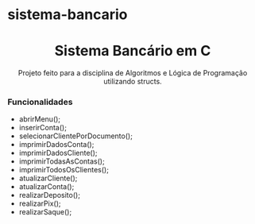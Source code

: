 # sistema-bancario
<h1 align="center"> Sistema Bancário em C </h1>
<p align="center"> Projeto feito para a disciplina de Algoritmos e Lógica de Programação utilizando structs. </p>

### Funcionalidades
<ul>
  <li> abrirMenu(); </li>
  <li> inserirConta();
  <li> selecionarClientePorDocumento(); </li>
  <li> imprimirDadosConta(); </li>
  <li> imprimirDadosCliente(); </li>
  <li> imprimirTodasAsContas(); </li>
  <li> imprimirTodosOsClientes(); </li>
  <li> atualizarCliente(); </li>
  <li> atualizarConta(); </li>
  <li> realizarDeposito(); </li>
  <li> realizarPix(); </li>
  <li> realizarSaque(); </li>
</ul>

